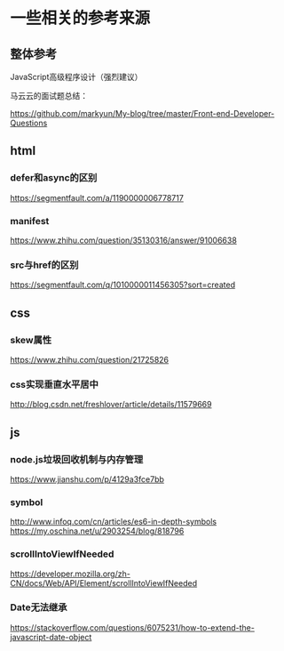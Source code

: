 # 一些相关的参考来源

## 整体参考

JavaScript高级程序设计（强烈建议）

马云云的面试题总结：

https://github.com/markyun/My-blog/tree/master/Front-end-Developer-Questions

## html

### defer和async的区别

https://segmentfault.com/a/1190000006778717

### manifest

https://www.zhihu.com/question/35130316/answer/91006638

### src与href的区别

https://segmentfault.com/q/1010000011456305?sort=created

## css

### skew属性

https://www.zhihu.com/question/21725826

### css实现垂直水平居中

http://blog.csdn.net/freshlover/article/details/11579669

## js

### node.js垃圾回收机制与内存管理

https://www.jianshu.com/p/4129a3fce7bb

### symbol

http://www.infoq.com/cn/articles/es6-in-depth-symbols
https://my.oschina.net/u/2903254/blog/818796

### scrollIntoViewIfNeeded

https://developer.mozilla.org/zh-CN/docs/Web/API/Element/scrollIntoViewIfNeeded

### Date无法继承

https://stackoverflow.com/questions/6075231/how-to-extend-the-javascript-date-object
